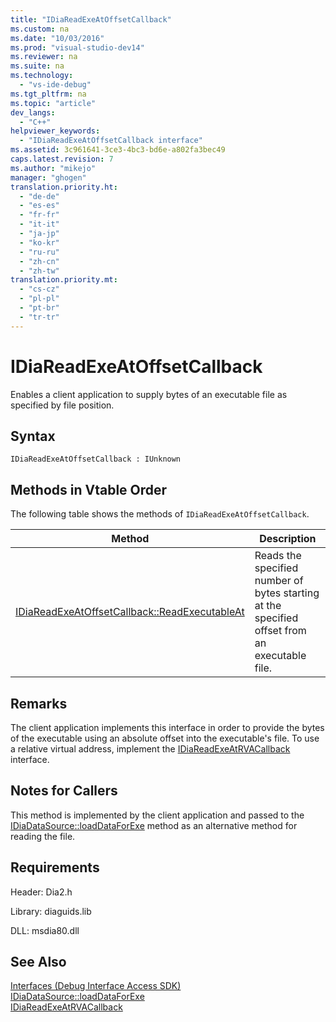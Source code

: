 ```yaml
---
title: "IDiaReadExeAtOffsetCallback"
ms.custom: na
ms.date: "10/03/2016"
ms.prod: "visual-studio-dev14"
ms.reviewer: na
ms.suite: na
ms.technology: 
  - "vs-ide-debug"
ms.tgt_pltfrm: na
ms.topic: "article"
dev_langs: 
  - "C++"
helpviewer_keywords: 
  - "IDiaReadExeAtOffsetCallback interface"
ms.assetid: 3c961641-3ce3-4bc3-bd6e-a802fa3bec49
caps.latest.revision: 7
ms.author: "mikejo"
manager: "ghogen"
translation.priority.ht: 
  - "de-de"
  - "es-es"
  - "fr-fr"
  - "it-it"
  - "ja-jp"
  - "ko-kr"
  - "ru-ru"
  - "zh-cn"
  - "zh-tw"
translation.priority.mt: 
  - "cs-cz"
  - "pl-pl"
  - "pt-br"
  - "tr-tr"
---
```

# IDiaReadExeAtOffsetCallback
Enables a client application to supply bytes of an executable file as  specified by file position.  
  
## Syntax  
  
```  
IDiaReadExeAtOffsetCallback : IUnknown  
```  
  
## Methods in Vtable Order  
 The following table shows the methods of `IDiaReadExeAtOffsetCallback`.  
  
|Method|Description|  
|------------|-----------------|  
|[IDiaReadExeAtOffsetCallback::ReadExecutableAt](../debugger/idiareadexeatoffsetcallback--readexecutableat.md)|Reads the specified number of bytes starting at the specified offset from an executable file.|  
  
## Remarks  
 The client application implements this interface in order to provide the bytes of the executable using an absolute offset into the executable's file. To use a relative virtual address, implement the [IDiaReadExeAtRVACallback](../debugger/idiareadexeatrvacallback.md) interface.  
  
## Notes for Callers  
 This method is implemented by the client application and passed to the [IDiaDataSource::loadDataForExe](../debugger/idiadatasource--loaddataforexe.md) method as an alternative method for reading the file.  
  
## Requirements  
 Header: Dia2.h  
  
 Library: diaguids.lib  
  
 DLL: msdia80.dll  
  
## See Also  
 [Interfaces (Debug Interface Access SDK)](../debugger/interfaces--debug-interface-access-sdk-.md)   
 [IDiaDataSource::loadDataForExe](../debugger/idiadatasource--loaddataforexe.md)   
 [IDiaReadExeAtRVACallback](../debugger/idiareadexeatrvacallback.md)